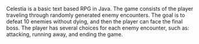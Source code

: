 Celestia is a basic text based RPG in Java. The game consists of the player traveling through randomly generated enemy encounters.
The goal is to defeat 10 enemies without dying, and then the player can face the final boss. 
The player has several choices for each enemy encounter, such as: attacking, running away, and ending the game. 
